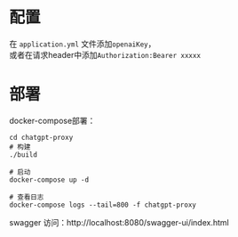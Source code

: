 # 配置
在 `application.yml` 文件添加`openaiKey`，  
或者在请求header中添加`Authorization:Bearer xxxxx `


# 部署
docker-compose部署：

```shell
cd chatgpt-proxy
# 构建
./build

# 启动
docker-compose up -d

# 查看日志
docker-compose logs --tail=800 -f chatgpt-proxy
```

swagger 访问：http://localhost:8080/swagger-ui/index.html

